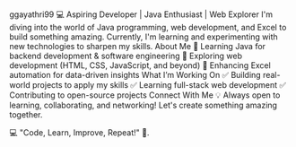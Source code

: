 ggayathri99
💻 Aspiring Developer | Java Enthusiast | Web Explorer  I'm diving into the world of Java programming, web development, and Excel to build something amazing. Currently, I'm learning and experimenting with new technologies to sharpen my skills.
About Me
🔹 Learning Java for backend development & software engineering
🔹 Exploring web development (HTML, CSS, JavaScript, and beyond)
🔹 Enhancing Excel automation for data-driven insights
What I’m Working On
✅ Building real-world projects to apply my skills
✅ Learning full-stack web development
✅ Contributing to open-source projects
Connect With Me
💡 Always open to learning, collaborating, and networking! Let's create something amazing together.

💻 "Code, Learn, Improve, Repeat!" 🚀.
